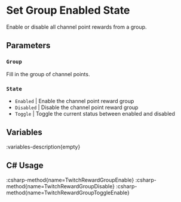 # Set Group Enabled State
Enable or disable all channel point rewards from a group.

## Parameters
### `Group`
Fill in the group of channel points.

### `State`
- `Enabled` | Enable the channel point reward group
- `Disabled` | Disable the channel point reward group
- `Toggle` | Toggle the current status between enabled and disabled

## Variables
:variables-description{empty}

## C# Usage
:csharp-method{name=TwitchRewardGroupEnable}
:csharp-method{name=TwitchRewardGroupDisable}
:csharp-method{name=TwitchRewardGroupToggleEnable}